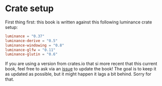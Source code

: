 # Crate setup

First thing first: this book is written against this following luminance crate setup:

```toml
luminance = "0.37"
luminance-derive = "0.5"
luminance-windowing = "0.8"
luminance-glfw = "0.11"
luminance-glutin = "0.6"
```

If you are using a version from crates.io that si more recent that this current book, feel free to
ask via an [issue](https://github.com/phaazon/luminance-rs/issues) to update the book! The goal is to keep it
as updated as possible, but it might happen it lags a bit behind. Sorry for that.
